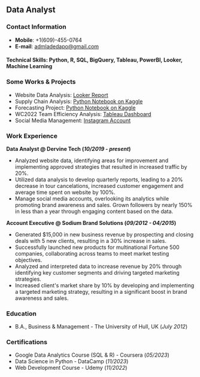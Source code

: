## Data Analyst

### Contact Information
- **Mobile**: +1(609)-455-0764
- **E-mail**: admladedapo@gmail.com

#### Technical Skills: Python, R, SQL, BigQuery, Tableau, PowerBI, Looker, Machine Learning

### Some Works & Projects
- Website Data Analysis: [Looker Report](Davido_Music_Worldwide_(DMW)_Report.pdf)
- Supply Chain Analysis: [Python Notebook on Kaggle](https://www.kaggle.com/ademolaadedapo/supply-chain-analysis-project)
- Forecasting Project: [Python Notebook on Kaggle](https://www.kaggle.com/ademolaadedapo/forecasting-project)
- WC2022 Team Efficiency Analysis: [Tableau Dashboard](https://public.tableau.com/views/WC2022TeamEfficiency/Dashboard1?:language=en-US&:display_count=n&:origin=viz_share_link)
- Social Media Management: [Instagram Account](https://www.instagram.com/dervinetech?igsh=dHFqMnY2NmpxOXE1)

  

### Work Experience
**Data Analyst @ Dervine Tech (_10/2019 - present_)**
- Analyzed website data, identifying areas for improvement and implementing approved strategies that resulted in increased traffic by 20%.
- Utilized data analysis to develop quarterly reports, leading to a 20% decrease in tour cancelations, increased customer engagement and average time spent on website by 100%.
- Manage social media accounts, overlooking its analytics while promoting brand awareness and sales. Grown followers by nearly 150% in less than a year through engaging content based on the data.

**Account Executive @ Sodium Brand Solutions (_09/2012 - 04/2015_)**
- Generated $15,000 in new business revenue by prospecting and closing deals with 5 new clients, resulting in a 30% increase in sales.
- Successfully launched new products for multinational Fortune 500 companies, collaborating across teams to meet market testing objectives.
- Analyzed and interpreted data to increase revenue by 20% through identifying key customer segments and driving targeted marketing strategies.
- Increased client's market share by 10% by developing and implementing a targeted marketing strategy, resulting in a significant boost in brand awareness and sales.


### Education
- B.A., Business & Management - The University of Hull, UK (_July 2012_)


### Certifications
- Google Data Analytics Course (SQL & R) - Coursera (_05/2023_)
- Data Science in Python - DataCamp (_11/2023_)
- Web Development Course - Udemy (_11/2022_)
